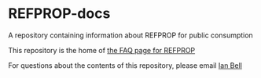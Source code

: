 # REFPROP-docs
A repository containing information about REFPROP for public consumption

This repository is the home of [the FAQ page for REFPROP](https://github.com/usnistgov/REFPROP-docs/wiki)

For questions about the contents of this repository, please email [Ian Bell](mailto:ian.bell@nist.gov)
